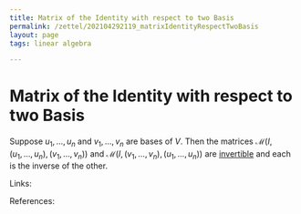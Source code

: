 ```yaml
---
title: Matrix of the Identity with respect to two Basis
permalink: /zettel/202104292119_matrixIdentityRespectTwoBasis
layout: page
tags: linear algebra

---
```

# Matrix of the Identity with respect to two Basis

Suppose $u_1, \ldots, u_n$ and $v_1, \ldots, v_n$ are bases of $V$. Then the matrices $\mathcal{M}(I, (u_1, \ldots, u_n), (v_1, \ldots, v_n) )$
and $\mathcal{M}(I, (v_1, \ldots, v_n), (u_1, \ldots, u_n) )$ are [invertible](202104292059_invertibleMatrixDefinition) and each 
is the inverse of the other.

Links: 

References: 


